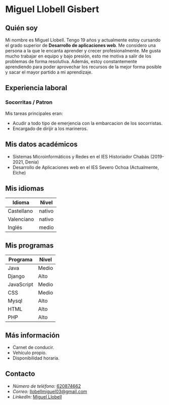 
# Miguel Llobell Gisbert

## Quién soy

Mi nombre es Miguel Llobell. Tengo 19 años y actualmente estoy cursando el grado superior de **Desarrollo de aplicaciones web**. Me considero una persona a la que le encanta aprender y crecer profesionalmente. Me gusta mucho trabajar en equipo y bajo presión, esto me motiva a salir de los problemas de forma resolutiva. Además, estoy constantemente aprendiendo para poder aprovechar los recursos de la mejor forma posible y sacar el mayor partido a mi aprendizaje.


## Experiencia laboral

### Socorritas / Patron

Mis tareas principales eran:

* Acudir a todo tipo de emerjencia con la embarcacion de los socorristas.
* Encargado de dirijir a los marineros.

## Mis datos académicos

* Sistemas Microinformáticos y Redes en el IES Historiador Chabás (2019-2021, Denia)
* Desarrollo de Aplicaciones web en el IES Severo Ochoa (Actualmente, Elche)

## Mis idiomas

| Idioma | Nivel |
| --- | --- |
|Castellano| nativo |
|Valenciano| nativo |
|Inglés| medio |

## Mis programas

|Programa|Nivel|
| --- | --- |
|Java|Medio|
|Django|Alto|
|JavaScript|Medio|
|CSS|Medio|
|Mysql|Alto|
|HTML|Alto|
|PHP|Alto|

## Más información

* Carnet de conducir.
* Vehículo propio.
* Disponibilidad horaria.

## Contacto


* *Número de teléfono:* [620874662](tel:llobellmiguel@gmail.com)
* *Correo:* [llobellmiguel03@gmail.com](mailto:llobellmiguel03@gmail.com)
* *LinkedIn:* [Miguel Llobell](https://www.linkedin.com/in/m-llobell/)
